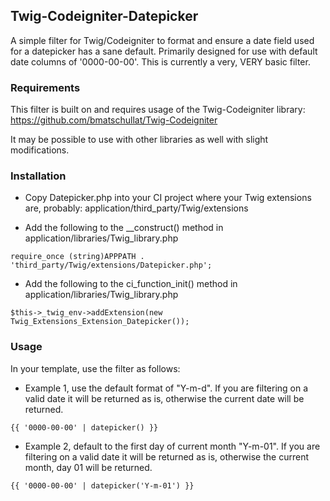 ## Twig-Codeigniter-Datepicker

A simple filter for Twig/Codeigniter to format and ensure a date field used for a datepicker has a sane default.  Primarily designed for use with 
default date columns of '0000-00-00'.  This is currently a very, VERY basic filter.

### Requirements
This filter is built on and requires usage of the Twig-Codeigniter library: https://github.com/bmatschullat/Twig-Codeigniter

It may be possible to use with other libraries as well with slight modifications.

### Installation
* Copy Datepicker.php into your CI project where your Twig extensions are, probably: application/third_party/Twig/extensions

* Add the following to the __construct() method in application/libraries/Twig_library.php
```
require_once (string)APPPATH . 'third_party/Twig/extensions/Datepicker.php';
```
* Add the following to the ci_function_init() method in application/libraries/Twig_library.php
```
$this->_twig_env->addExtension(new Twig_Extensions_Extension_Datepicker());
```

### Usage
In your template, use the filter as follows:

* Example 1, use the default format of "Y-m-d".  If you are filtering on a valid date it will be returned as is, otherwise the current date will be returned.
```
{{ '0000-00-00' | datepicker() }}
```

* Example 2, default to the first day of current month "Y-m-01".  If you are filtering on a valid date it will be returned as is, otherwise the current month, day 01 will be returned.
```
{{ '0000-00-00' | datepicker('Y-m-01') }}
```

